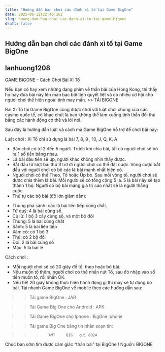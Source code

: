 ```yaml
---
title: "Hướng dẫn bạn chơi các đánh xì tố tại Game BigOne"
date: 2025-06-12T22:40:16Z
slug: huong-dan-ban-choi-cac-danh-xi-to-tai-game-bigone
draft: false
---
```


## Hướng dẫn bạn chơi các đánh xì tố tại Game BigOne

## lanhuong1208

GAME BIGONE – Cách Chơi Bài Xì Tố
 
Nếu bạn có hay xem những dạng phim về thần bài của Hong Kong, thì thấy họ hay đưa bài này lên màn bạc bởi tính quyết liệt và có nhiều cơ hội cho người chơi thể hiện ngoài tính may mắn. >> TẢI BIGONE
 
 
 

 
Bài Xì Tố tại Game BigOne cũng được chơi với luật chơi chung của các casino quốc tế, có khác chút là bạn không thể làm xuống tinh thần đối thủ bằng các hành động cơ thể và lời nói.
 
Sau đây là hướng dẫn luật và cách mà Game BigOne hỗ trợ để chơi bài này:
 
 
Luật chơi :
Xì Tố chỉ sử dụng lá bài 7, 8, 9 , 10, J, Q, K, A
- Bàn chơi có từ 2 đến 5 người. Trước khi chia bài, tất cả người chơi sẽ bỏ ra 1 số tiền bằng nhau.
- Lá bài đầu tiên sẽ úp, người khác không nhìn thấy được.
- Bắt đầu từ lượt bài thứ 3 trở đi người chơi có thể đặt cược. Vòng cược bắt đầu với người chơi có bộ các lá bài mạnh nhất hiện có.
- Người chơi có thể Theo, Tố hoặc Úp bỏ. Sau mỗi vòng tố, người chơi sẽ được chia thêm lá bài. Mỗi người sẽ có tổng cộng 5 lá. 5 lá bài này sẽ tạo thành 1 bộ. Người có bộ bài mang giá trị cao nhất sẽ là người thắng cuộc.
- Thứ tự các bộ bài (độ lớn giảm dần):
+ Thùng phá sảnh: các là bài liên tiếp cùng chất.
+ Tứ quý: 4 là bài cùng số.
+ Cù lũ: 1 bộ 3 cây cùng số, và một bộ đôi
+ Thùng: 5 lá bài cùng chất
+ Sảnh: 5 là bài liên tiếp
+ Xám cô: có 1 bộ 3
+ Thú: có 2 bộ đôi
+ Đôi: 2 lá bài cùng số
+ Mậu: 5 lá bài lẻ
 
Cách chơi :
- Mỗi người chơi sẽ có 20 giây để tố, theo hoặc bỏ bài.
- Nếu muốn tố thêm, người chơi có thể nhấn nút Tố, sau đó nhập vào số tiền muốn tố, rồi nhấn OK.
- Nếu hết 20 giây không thực hiện hành động gì thì máy sẽ tự động bỏ bài.
Tải nhanh Game BigOne về mobile theo các hướng dẫn sau:
 
>>Tải game BigOne :   JAR
 
>> Tải Game Big One cho Android :  APK
 
>> Tải Game BigOne cho Iphone :  BigOne Iphone
 
>> Tải game Big One bằng tin nhắn soạn tin:
 
>>>        AMT     BIG   gửi 8024
 
Chúc bạn sớm tìm được cảm giác “thần bài” tại BigOne !
Nguồn: BIGONE